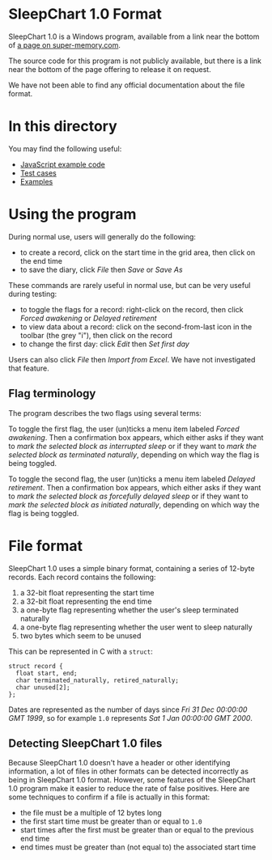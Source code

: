 # SleepChart 1.0 Format

SleepChart 1.0 is a Windows program, available from a link near the bottom of [a page on super-memory.com](https://www.supermemo.com/en/archives1990-2015/articles/sleepchart).

The source code for this program is not publicly available, but there is a link near the bottom of the page offering to release it on request.

We have not been able to find any official documentation about the file format.

# In this directory

You may find the following useful:

* [JavaScript example code](format.js)
* [Test cases](tests/)
* [Examples](examples/)

# Using the program

During normal use, users will generally do the following:

* to create a record, click on the start time in the grid area, then click on the end time
* to save the diary, click _File_ then _Save_ or _Save As_

These commands are rarely useful in normal use, but can be very useful during testing:

* to toggle the flags for a record: right-click on the record, then click _Forced awakening_ or _Delayed retirement_
* to view data about a record: click on the second-from-last icon in the toolbar (the grey "i"), then click on the record
* to change the first day: click _Edit_ then _Set first day_

Users can also click _File_ then _Import from Excel_.  We have not investigated that feature.

## Flag terminology

The program describes the two flags using several terms:

To toggle the first flag, the user (un)ticks a menu item labeled _Forced awakening_.  Then a confirmation box appears, which either asks if they want to _mark the selected block as interrupted sleep_ or if they want to _mark the selected block as terminated naturally_, depending on which way the flag is being toggled.

To toggle the second flag, the user (un)ticks a menu item labeled _Delayed retirement_.  Then a confirmation box appears, which either asks if they want to _mark the selected block as forcefully delayed sleep_ or if they want to _mark the selected block as initiated naturally_, depending on which way the flag is being toggled.

# File format

SleepChart 1.0 uses a simple binary format, containing a series of 12-byte records.  Each record contains the following:

1. a 32-bit float representing the start time
2. a 32-bit float representing the end time
3. a one-byte flag representing whether the user's sleep terminated naturally
4. a one-byte flag representing whether the user went to sleep naturally
5. two bytes which seem to be unused

This can be represented in C with a `struct`:

    struct record {
      float start, end;
      char terminated_naturally, retired_naturally;
      char unused[2];
    };

Dates are represented as the number of days since _Fri 31 Dec 00:00:00 GMT 1999_, so for example `1.0` represents _Sat  1 Jan 00:00:00 GMT 2000_.

## Detecting SleepChart 1.0 files

Because SleepChart 1.0 doesn't have a header or other identifying information, a lot of files in other formats can be detected incorrectly as being in SleepChart 1.0 format.  However, some features of the SleepChart 1.0 program make it easier to reduce the rate of false positives.  Here are some techniques to confirm if a file is actually in this format:

* the file must be a multiple of 12 bytes long
* the first start time must be greater than or equal to `1.0`
* start times after the first must be greater than or equal to the previous end time
* end times must be greater than (not equal to) the associated start time
